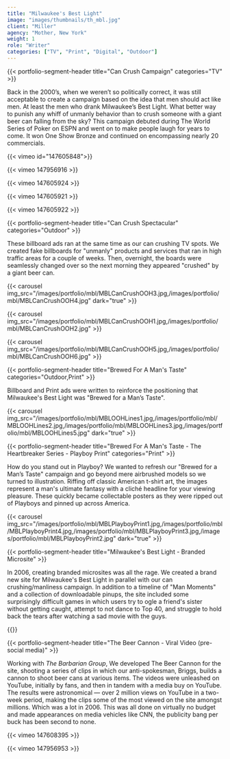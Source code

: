 ```yaml
---
title: "Milwaukee's Best Light"
image: "images/thumbnails/th_mbl.jpg"
client: "Miller"
agency: "Mother, New York"
weight: 1
role: "Writer"
categories: ["TV", "Print", "Digital", "Outdoor"]
---
```


{{< portfolio-segment-header title="Can Crush Campaign"  categories="TV" >}}

Back in the 2000’s, when we weren’t so politically correct,  it was still acceptable to create a campaign based on the idea that men should act like men. At least the men who drank Milwaukee’s Best Light. What better way to punish any whiff of unmanly behavior than to crush someone with a giant beer can falling from the sky? This campaign debuted during The World Series of Poker on ESPN and went on to make people laugh for years to come. It won One Show Bronze and continued on encompassing nearly 20 commercials.

{{< vimeo id="147605848">}}

{{< vimeo 147956916 >}}   

{{< vimeo 147605924 >}}

{{< vimeo 147605921 >}}

{{< vimeo 147605922 >}}

{{< portfolio-segment-header title="Can Crush Spectacular"  categories="Outdoor" >}}

These billboard ads ran at the same time as our can crushing TV spots. We created fake billboards for "unmanly" products and services that ran in high traffic areas for a couple of weeks. Then, overnight, the boards were seamlessly changed over so the next morning they appeared "crushed" by a giant beer can. 

{{< carousel img_src="/images/portfolio/mbl/MBLCanCrushOOH3.jpg,/images/portfolio/mbl/MBLCanCrushOOH4.jpg" dark="true" >}}

{{< carousel img_src="/images/portfolio/mbl/MBLCanCrushOOH1.jpg,/images/portfolio/mbl/MBLCanCrushOOH2.jpg" >}}

{{< carousel img_src="/images/portfolio/mbl/MBLCanCrushOOH5.jpg,/images/portfolio/mbl/MBLCanCrushOOH6.jpg" >}}

{{< portfolio-segment-header title="Brewed For A Man's Taste"  categories="Outdoor,Print" >}}

Billboard and Print ads were written to reinforce the positioning that Milwaukee's Best Light was "Brewed for a Man’s Taste".

{{< carousel img_src="/images/portfolio/mbl/MBLOOHLines1.jpg,/images/portfolio/mbl/MBLOOHLines2.jpg,/images/portfolio/mbl/MBLOOHLines3.jpg,/images/portfolio/mbl/MBLOOHLines5.jpg" dark="true" >}}

{{< portfolio-segment-header title="Brewed For A Man's Taste -  The Heartbreaker Series - Playboy Print"  categories="Print" >}}

How do you stand out in Playboy? We wanted to refresh our "Brewed for a Man’s Taste" campaign and go beyond mere airbrushed models so we turned to illustration. Riffing off classic American t-shirt art, the images represent a man's ultimate fantasy with a cliché headline for your viewing pleasure. These quickly became collectable posters as they were ripped out of Playboys and pinned up across America.

{{< carousel img_src="/images/portfolio/mbl/MBLPlayboyPrint1.jpg,/images/portfolio/mbl/MBLPlayboyPrint4.jpg,/images/portfolio/mbl/MBLPlayboyPrint3.jpg,/images/portfolio/mbl/MBLPlayboyPrint2.jpg" dark="true" >}}

{{< portfolio-segment-header title="Milwaukee's Best Light - Branded Microsite" >}}

In 2006, creating branded microsites was all the rage. We created a brand new site for Milwaukee's Best Light in parallel with our can crushing/manliness campaign. In addition to a timeline of "Man Moments" and a collection of downloadable pinups, the site included some surprisingly difficult games in which users try to ogle a friend's sister without getting caught, attempt to not dance to Top 40, and struggle to hold back the tears after watching a sad movie with the guys.

{{<img-responsive src="/images/portfolio/mbl/MBLLust4Bust1.jpg">}}

{{< portfolio-segment-header title="The Beer Cannon - Viral Video (pre-social media)" >}}

Working with *The Barbarian Group*, We developed The Beer Cannon for the site, shooting a series of clips in which our anti-spokesman, Briggs, builds a cannon to shoot beer cans at various items. The videos were unleashed on YouTube, initially by fans, and then in tandem with a media buy on YouTube. The results were astronomical — over 2 million views on YouTube in a two-week period, making the clips some of the most viewed on the site amongst millions. Which was a lot in 2006. This was all done on virtually no budget and made appearances on media vehicles like CNN, the publicity bang per buck has been second to none.

{{< vimeo 147608395 >}}

{{< vimeo 147956953 >}}

